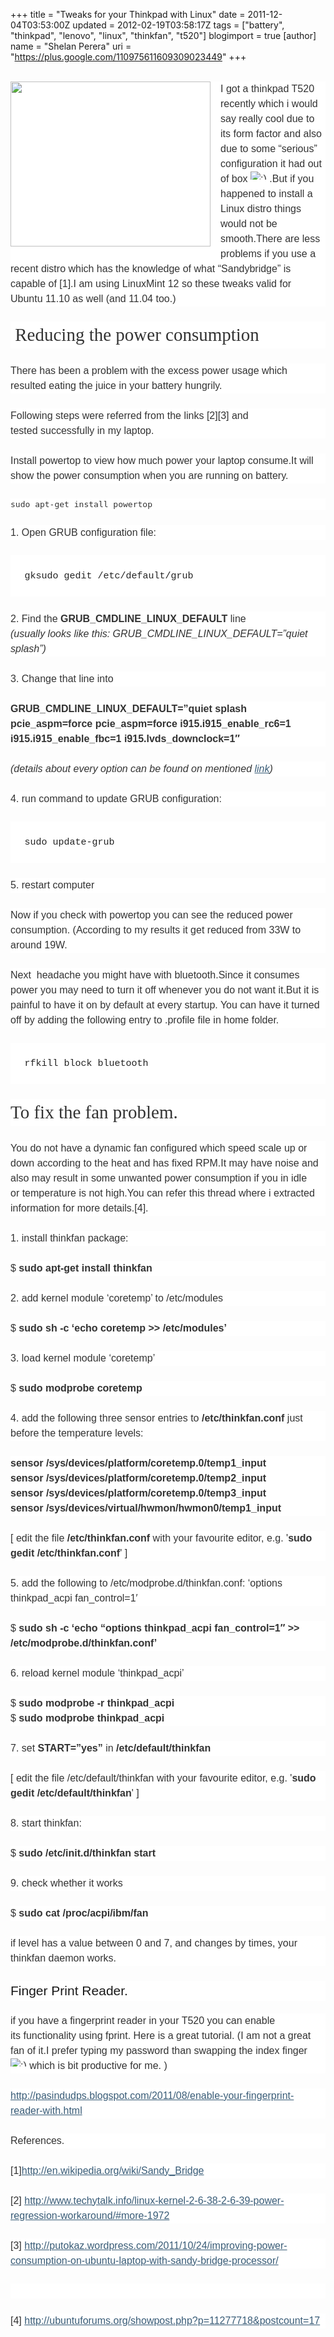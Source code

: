 +++
title = "Tweaks for your Thinkpad with Linux"
date = 2011-12-04T03:53:00Z
updated = 2012-02-19T03:58:17Z
tags = ["battery", "thinkpad", "lenovo", "linux", "thinkfan", "t520"]
blogimport = true 
[author]
	name = "Shelan Perera"
	uri = "https://plus.google.com/110975611609309023449"
+++

<div dir="ltr" style="text-align: left;" trbidi="on"><br /><div style="background-attachment: initial; background-clip: initial; background-color: white; background-image: initial; background-origin: initial; border-bottom-width: 0px; border-color: initial; border-image: initial; border-left-width: 0px; border-right-width: 0px; border-style: initial; border-top-width: 0px; color: #333333; font-family: 'Trebuchet MS', Helvetica, sans-serif; font-size: 16px; line-height: 24px; margin-bottom: 24px; padding-bottom: 0px; padding-left: 0px; padding-right: 0px; padding-top: 0px; text-align: -webkit-auto; vertical-align: baseline;"><div class="separator" style="clear: both; text-align: center;"><a href="http://1.bp.blogspot.com/-iD9YJfAi9Zg/T0DjyGKnRDI/AAAAAAAAApI/O781cXBOUVg/s1600/T420_standard_04-300x248.jpg" imageanchor="1" style="clear: left; float: left; margin-bottom: 1em; margin-right: 1em;"><img border="0" height="264" src="http://1.bp.blogspot.com/-iD9YJfAi9Zg/T0DjyGKnRDI/AAAAAAAAApI/O781cXBOUVg/s320/T420_standard_04-300x248.jpg" width="320" /></a></div>I got a thinkpad T520 recently which i would say really cool due to its form factor and also due to some “serious” configuration it had out of box&nbsp;<img alt=":)" class="wp-smiley" src="http://blog.shelan.org/wp-includes/images/smilies/icon_smile.gif" style="background-attachment: scroll !important; background-clip: initial !important; background-color: transparent !important; background-image: none !important; background-origin: initial !important; background-position: 0px 0px !important; background-repeat: repeat repeat !important; border-bottom-width: 0px; border-color: initial; border-image: initial; border-left-width: 0px; border-right-width: 0px; border-style: initial; border-top-width: 0px; height: auto; margin-bottom: 0px !important; margin-left: 0px !important; margin-right: 0px !important; margin-top: 0px !important; max-height: 13px; max-width: 590px; padding-bottom: 0px !important; padding-left: 0px !important; padding-right: 0px !important; padding-top: 0px !important; vertical-align: baseline;" />&nbsp;.But if you happened to install a Linux distro things would not be smooth.There are less problems if you use a recent distro which has the knowledge of what “Sandybridge” is capable of [1].I am using LinuxMint 12 so these tweaks valid for Ubuntu 11.10 as well (and 11.04 too.)</div><div style="background-attachment: initial; background-clip: initial; background-color: white; background-image: initial; background-origin: initial; border-bottom-width: 0px; border-color: initial; border-image: initial; border-left-width: 0px; border-right-width: 0px; border-style: initial; border-top-width: 0px; color: #333333; font-family: 'Trebuchet MS', Helvetica, sans-serif; font-size: 16px; line-height: 24px; margin-bottom: 24px; padding-bottom: 0px; padding-left: 0px; padding-right: 0px; padding-top: 0px; text-align: -webkit-auto; vertical-align: baseline;"><span class="Apple-style-span" style="background-attachment: initial; background-clip: initial; background-image: initial; background-origin: initial; border-bottom-width: 0px; border-color: initial; border-image: initial; border-left-width: 0px; border-right-width: 0px; border-style: initial; border-top-width: 0px; font-family: Georgia, 'Bitstream Charter', serif; font-size: 29px; line-height: 43px; margin-bottom: 0px; margin-left: 0px; margin-right: 0px; margin-top: 0px; padding-bottom: 0px; padding-left: 0px; padding-right: 0px; padding-top: 0px; vertical-align: baseline;">&nbsp;Reducing the power consumption</span></div><div style="background-attachment: initial; background-clip: initial; background-color: white; background-image: initial; background-origin: initial; border-bottom-width: 0px; border-color: initial; border-image: initial; border-left-width: 0px; border-right-width: 0px; border-style: initial; border-top-width: 0px; color: #333333; font-family: 'Trebuchet MS', Helvetica, sans-serif; font-size: 16px; line-height: 24px; margin-bottom: 24px; padding-bottom: 0px; padding-left: 0px; padding-right: 0px; padding-top: 0px; text-align: -webkit-auto; vertical-align: baseline;">There has been a problem with the excess power usage which resulted eating the juice in your battery hungrily.</div><div style="background-attachment: initial; background-clip: initial; background-color: white; background-image: initial; background-origin: initial; border-bottom-width: 0px; border-color: initial; border-image: initial; border-left-width: 0px; border-right-width: 0px; border-style: initial; border-top-width: 0px; color: #333333; font-family: 'Trebuchet MS', Helvetica, sans-serif; font-size: 16px; line-height: 24px; margin-bottom: 24px; padding-bottom: 0px; padding-left: 0px; padding-right: 0px; padding-top: 0px; text-align: -webkit-auto; vertical-align: baseline;">Following steps were referred from the links [2][3] and tested&nbsp;successfully&nbsp;in my laptop.</div><div style="background-attachment: initial; background-clip: initial; background-color: white; background-image: initial; background-origin: initial; border-bottom-width: 0px; border-color: initial; border-image: initial; border-left-width: 0px; border-right-width: 0px; border-style: initial; border-top-width: 0px; color: #333333; font-family: 'Trebuchet MS', Helvetica, sans-serif; font-size: 16px; line-height: 24px; margin-bottom: 24px; padding-bottom: 0px; padding-left: 0px; padding-right: 0px; padding-top: 0px; text-align: -webkit-auto; vertical-align: baseline;">Install powertop to view how much power your laptop consume.It will show the power consumption when you are running on battery.</div><div style="background-attachment: initial; background-clip: initial; background-color: white; background-image: initial; background-origin: initial; border-bottom-width: 0px; border-color: initial; border-image: initial; border-left-width: 0px; border-right-width: 0px; border-style: initial; border-top-width: 0px; color: #333333; font-family: 'Trebuchet MS', Helvetica, sans-serif; font-size: 16px; line-height: 24px; margin-bottom: 24px; padding-bottom: 0px; padding-left: 0px; padding-right: 0px; padding-top: 0px; text-align: -webkit-auto; vertical-align: baseline;"><span class="Apple-style-span" style="background-attachment: initial; background-clip: initial; background-color: transparent; background-image: initial; background-origin: initial; border-bottom-width: 0px; border-color: initial; border-image: initial; border-left-width: 0px; border-right-width: 0px; border-style: initial; border-top-width: 0px; font-family: Monaco, Consolas, 'Andale Mono', 'DejaVu Sans Mono', monospace; font-size: 13px; line-height: 19px; margin-bottom: 0px; margin-left: 0px; margin-right: 0px; margin-top: 0px; padding-bottom: 0px; padding-left: 0px; padding-right: 0px; padding-top: 0px; vertical-align: baseline;">sudo apt-get install powertop</span></div><div style="background-attachment: initial; background-clip: initial; background-color: white; background-image: initial; background-origin: initial; border-bottom-width: 0px; border-color: initial; border-image: initial; border-left-width: 0px; border-right-width: 0px; border-style: initial; border-top-width: 0px; color: #333333; font-family: 'Trebuchet MS', Helvetica, sans-serif; font-size: 16px; line-height: 24px; margin-bottom: 24px; padding-bottom: 0px; padding-left: 0px; padding-right: 0px; padding-top: 0px; text-align: -webkit-auto; vertical-align: baseline;">1. Open GRUB configuration file:</div><pre style="background-attachment: initial; background-clip: initial; background-color: white; background-image: initial; background-origin: initial; border-bottom-width: 0px; border-color: initial; border-image: initial; border-left-width: 0px; border-right-width: 0px; border-style: initial; border-top-width: 0px; color: #222222; font-family: 'Courier 10 Pitch', Courier, monospace; font-size: 15px; line-height: 21px; margin-bottom: 24px; padding-bottom: 1.5em; padding-left: 1.5em; padding-right: 1.5em; padding-top: 1.5em; text-align: -webkit-auto; vertical-align: baseline;">gksudo gedit /etc/default/grub</pre><div style="background-attachment: initial; background-clip: initial; background-color: white; background-image: initial; background-origin: initial; border-bottom-width: 0px; border-color: initial; border-image: initial; border-left-width: 0px; border-right-width: 0px; border-style: initial; border-top-width: 0px; color: #333333; font-family: 'Trebuchet MS', Helvetica, sans-serif; font-size: 16px; line-height: 24px; margin-bottom: 24px; padding-bottom: 0px; padding-left: 0px; padding-right: 0px; padding-top: 0px; text-align: -webkit-auto; vertical-align: baseline;">2. Find the&nbsp;<strong style="background-attachment: initial; background-clip: initial; background-color: transparent; background-image: initial; background-origin: initial; background-position: initial initial; background-repeat: initial initial; border-bottom-width: 0px; border-color: initial; border-image: initial; border-left-width: 0px; border-right-width: 0px; border-style: initial; border-top-width: 0px; font-weight: bold; margin-bottom: 0px; margin-left: 0px; margin-right: 0px; margin-top: 0px; padding-bottom: 0px; padding-left: 0px; padding-right: 0px; padding-top: 0px; vertical-align: baseline;">GRUB_CMDLINE_LINUX_DEFAULT</strong>&nbsp;line<br /><em style="background-attachment: initial; background-clip: initial; background-color: transparent; background-image: initial; background-origin: initial; border-bottom-width: 0px; border-color: initial; border-image: initial; border-left-width: 0px; border-right-width: 0px; border-style: initial; border-top-width: 0px; margin-bottom: 0px; margin-left: 0px; margin-right: 0px; margin-top: 0px; padding-bottom: 0px; padding-left: 0px; padding-right: 0px; padding-top: 0px; vertical-align: baseline;">(usually looks like this: GRUB_CMDLINE_LINUX_DEFAULT=”quiet splash”)</em></div><div style="background-attachment: initial; background-clip: initial; background-color: white; background-image: initial; background-origin: initial; border-bottom-width: 0px; border-color: initial; border-image: initial; border-left-width: 0px; border-right-width: 0px; border-style: initial; border-top-width: 0px; color: #333333; font-family: 'Trebuchet MS', Helvetica, sans-serif; font-size: 16px; line-height: 24px; margin-bottom: 24px; padding-bottom: 0px; padding-left: 0px; padding-right: 0px; padding-top: 0px; text-align: -webkit-auto; vertical-align: baseline;">3. Change that line into</div><div style="background-attachment: initial; background-clip: initial; background-color: white; background-image: initial; background-origin: initial; border-bottom-width: 0px; border-color: initial; border-image: initial; border-left-width: 0px; border-right-width: 0px; border-style: initial; border-top-width: 0px; color: #333333; font-family: 'Trebuchet MS', Helvetica, sans-serif; font-size: 16px; line-height: 24px; margin-bottom: 24px; padding-bottom: 0px; padding-left: 0px; padding-right: 0px; padding-top: 0px; text-align: -webkit-auto; vertical-align: baseline;"><strong style="background-attachment: initial; background-clip: initial; background-color: transparent; background-image: initial; background-origin: initial; background-position: initial initial; background-repeat: initial initial; border-bottom-width: 0px; border-color: initial; border-image: initial; border-left-width: 0px; border-right-width: 0px; border-style: initial; border-top-width: 0px; font-weight: bold; margin-bottom: 0px; margin-left: 0px; margin-right: 0px; margin-top: 0px; padding-bottom: 0px; padding-left: 0px; padding-right: 0px; padding-top: 0px; vertical-align: baseline;">GRUB_CMDLINE_LINUX_DEFAULT=”quiet splash pcie_aspm=force pcie_aspm=force i915.i915_enable_rc6=1 i915.i915_enable_fbc=1 i915.lvds_downclock=1″</strong></div><div style="background-attachment: initial; background-clip: initial; background-color: white; background-image: initial; background-origin: initial; border-bottom-width: 0px; border-color: initial; border-image: initial; border-left-width: 0px; border-right-width: 0px; border-style: initial; border-top-width: 0px; color: #333333; font-family: 'Trebuchet MS', Helvetica, sans-serif; font-size: 16px; line-height: 24px; margin-bottom: 24px; padding-bottom: 0px; padding-left: 0px; padding-right: 0px; padding-top: 0px; text-align: -webkit-auto; vertical-align: baseline;"><em style="background-attachment: initial; background-clip: initial; background-color: transparent; background-image: initial; background-origin: initial; border-bottom-width: 0px; border-color: initial; border-image: initial; border-left-width: 0px; border-right-width: 0px; border-style: initial; border-top-width: 0px; margin-bottom: 0px; margin-left: 0px; margin-right: 0px; margin-top: 0px; padding-bottom: 0px; padding-left: 0px; padding-right: 0px; padding-top: 0px; vertical-align: baseline;">(details about every option can be found on mentioned&nbsp;<a href="http://www.phoronix.com/scan.php?page=article&amp;item=intel_i915_power&amp;num=1" style="background-attachment: initial; background-clip: initial; background-color: transparent; background-image: initial; background-origin: initial; background-position: initial initial; background-repeat: initial initial; border-bottom-width: 0px; border-color: initial; border-image: initial; border-left-width: 0px; border-right-width: 0px; border-style: initial; border-top-width: 0px; color: #395c77; margin-bottom: 0px; margin-left: 0px; margin-right: 0px; margin-top: 0px; padding-bottom: 0px; padding-left: 0px; padding-right: 0px; padding-top: 0px; vertical-align: baseline;">link</a>)</em></div><div style="background-attachment: initial; background-clip: initial; background-color: white; background-image: initial; background-origin: initial; border-bottom-width: 0px; border-color: initial; border-image: initial; border-left-width: 0px; border-right-width: 0px; border-style: initial; border-top-width: 0px; color: #333333; font-family: 'Trebuchet MS', Helvetica, sans-serif; font-size: 16px; line-height: 24px; margin-bottom: 24px; padding-bottom: 0px; padding-left: 0px; padding-right: 0px; padding-top: 0px; text-align: -webkit-auto; vertical-align: baseline;">4. run command to update GRUB configuration:</div><pre style="background-attachment: initial; background-clip: initial; background-color: white; background-image: initial; background-origin: initial; border-bottom-width: 0px; border-color: initial; border-image: initial; border-left-width: 0px; border-right-width: 0px; border-style: initial; border-top-width: 0px; color: #222222; font-family: 'Courier 10 Pitch', Courier, monospace; font-size: 15px; line-height: 21px; margin-bottom: 24px; padding-bottom: 1.5em; padding-left: 1.5em; padding-right: 1.5em; padding-top: 1.5em; text-align: -webkit-auto; vertical-align: baseline;">sudo update-grub</pre><div style="background-attachment: initial; background-clip: initial; background-color: white; background-image: initial; background-origin: initial; border-bottom-width: 0px; border-color: initial; border-image: initial; border-left-width: 0px; border-right-width: 0px; border-style: initial; border-top-width: 0px; color: #333333; font-family: 'Trebuchet MS', Helvetica, sans-serif; font-size: 16px; line-height: 24px; margin-bottom: 24px; padding-bottom: 0px; padding-left: 0px; padding-right: 0px; padding-top: 0px; text-align: -webkit-auto; vertical-align: baseline;">5. restart computer</div><div style="background-attachment: initial; background-clip: initial; background-color: white; background-image: initial; background-origin: initial; border-bottom-width: 0px; border-color: initial; border-image: initial; border-left-width: 0px; border-right-width: 0px; border-style: initial; border-top-width: 0px; color: #333333; font-family: 'Trebuchet MS', Helvetica, sans-serif; font-size: 16px; line-height: 24px; margin-bottom: 24px; padding-bottom: 0px; padding-left: 0px; padding-right: 0px; padding-top: 0px; text-align: -webkit-auto; vertical-align: baseline;">Now if you check with powertop you can see the reduced power consumption. (According to my results it get reduced from 33W to around 19W.</div><div style="background-attachment: initial; background-clip: initial; background-color: white; background-image: initial; background-origin: initial; border-bottom-width: 0px; border-color: initial; border-image: initial; border-left-width: 0px; border-right-width: 0px; border-style: initial; border-top-width: 0px; color: #333333; font-family: 'Trebuchet MS', Helvetica, sans-serif; font-size: 16px; line-height: 24px; margin-bottom: 24px; padding-bottom: 0px; padding-left: 0px; padding-right: 0px; padding-top: 0px; text-align: -webkit-auto; vertical-align: baseline;">Next &nbsp;headache you might have with bluetooth.Since it consumes power you may need to turn it off whenever you do not want it.But it is painful to have it on by default at every startup. You can have it turned off by adding the following entry to .profile file in home folder.</div><pre style="background-attachment: initial; background-clip: initial; background-color: white; background-image: initial; background-origin: initial; border-bottom-width: 0px; border-color: initial; border-image: initial; border-left-width: 0px; border-right-width: 0px; border-style: initial; border-top-width: 0px; color: #222222; font-family: 'Courier 10 Pitch', Courier, monospace; font-size: 15px; line-height: 21px; margin-bottom: 24px; padding-bottom: 1.5em; padding-left: 1.5em; padding-right: 1.5em; padding-top: 1.5em; text-align: -webkit-auto; vertical-align: baseline;">rfkill block bluetooth</pre><div style="background-attachment: initial; background-clip: initial; background-color: white; background-image: initial; background-origin: initial; border-bottom-width: 0px; border-color: initial; border-image: initial; border-left-width: 0px; border-right-width: 0px; border-style: initial; border-top-width: 0px; color: #333333; font-family: 'Trebuchet MS', Helvetica, sans-serif; font-size: 16px; line-height: 24px; margin-bottom: 24px; padding-bottom: 0px; padding-left: 0px; padding-right: 0px; padding-top: 0px; text-align: -webkit-auto; vertical-align: baseline;"><span class="Apple-style-span" style="background-attachment: initial; background-clip: initial; background-color: transparent; background-image: initial; background-origin: initial; border-bottom-width: 0px; border-color: initial; border-image: initial; border-left-width: 0px; border-right-width: 0px; border-style: initial; border-top-width: 0px; font-family: Georgia, 'Bitstream Charter', serif; font-size: 29px; line-height: 43px; margin-bottom: 0px; margin-left: 0px; margin-right: 0px; margin-top: 0px; padding-bottom: 0px; padding-left: 0px; padding-right: 0px; padding-top: 0px; vertical-align: baseline;">To fix the fan problem.</span></div><div style="background-attachment: initial; background-clip: initial; background-color: white; background-image: initial; background-origin: initial; border-bottom-width: 0px; border-color: initial; border-image: initial; border-left-width: 0px; border-right-width: 0px; border-style: initial; border-top-width: 0px; color: #333333; font-family: 'Trebuchet MS', Helvetica, sans-serif; font-size: 16px; line-height: 24px; margin-bottom: 24px; padding-bottom: 0px; padding-left: 0px; padding-right: 0px; padding-top: 0px; text-align: -webkit-auto; vertical-align: baseline;">You do not have a dynamic fan configured which speed scale up or down according to the heat and has fixed RPM.It may have&nbsp;noise&nbsp;and also may result in some unwanted power consumption if you in idle or&nbsp;temperature&nbsp;is not high.You can refer this thread where i extracted information for more details.[4].</div><div style="background-attachment: initial; background-clip: initial; background-color: white; background-image: initial; background-origin: initial; border-bottom-width: 0px; border-color: initial; border-image: initial; border-left-width: 0px; border-right-width: 0px; border-style: initial; border-top-width: 0px; color: #333333; font-family: 'Trebuchet MS', Helvetica, sans-serif; font-size: 16px; line-height: 24px; margin-bottom: 24px; padding-bottom: 0px; padding-left: 0px; padding-right: 0px; padding-top: 0px; text-align: -webkit-auto; vertical-align: baseline;">1. install thinkfan package:</div><div style="background-attachment: initial; background-clip: initial; background-color: white; background-image: initial; background-origin: initial; border-bottom-width: 0px; border-color: initial; border-image: initial; border-left-width: 0px; border-right-width: 0px; border-style: initial; border-top-width: 0px; color: #333333; font-family: 'Trebuchet MS', Helvetica, sans-serif; font-size: 16px; line-height: 24px; margin-bottom: 24px; padding-bottom: 0px; padding-left: 0px; padding-right: 0px; padding-top: 0px; text-align: -webkit-auto; vertical-align: baseline;">$&nbsp;<strong style="background-attachment: initial; background-clip: initial; background-color: transparent; background-image: initial; background-origin: initial; background-position: initial initial; background-repeat: initial initial; border-bottom-width: 0px; border-color: initial; border-image: initial; border-left-width: 0px; border-right-width: 0px; border-style: initial; border-top-width: 0px; font-weight: bold; margin-bottom: 0px; margin-left: 0px; margin-right: 0px; margin-top: 0px; padding-bottom: 0px; padding-left: 0px; padding-right: 0px; padding-top: 0px; vertical-align: baseline;">sudo apt-get install thinkfan</strong></div><div style="background-attachment: initial; background-clip: initial; background-color: white; background-image: initial; background-origin: initial; border-bottom-width: 0px; border-color: initial; border-image: initial; border-left-width: 0px; border-right-width: 0px; border-style: initial; border-top-width: 0px; color: #333333; font-family: 'Trebuchet MS', Helvetica, sans-serif; font-size: 16px; line-height: 24px; margin-bottom: 24px; padding-bottom: 0px; padding-left: 0px; padding-right: 0px; padding-top: 0px; text-align: -webkit-auto; vertical-align: baseline;">2. add kernel module ‘coretemp’ to /etc/modules</div><div style="background-attachment: initial; background-clip: initial; background-color: white; background-image: initial; background-origin: initial; border-bottom-width: 0px; border-color: initial; border-image: initial; border-left-width: 0px; border-right-width: 0px; border-style: initial; border-top-width: 0px; color: #333333; font-family: 'Trebuchet MS', Helvetica, sans-serif; font-size: 16px; line-height: 24px; margin-bottom: 24px; padding-bottom: 0px; padding-left: 0px; padding-right: 0px; padding-top: 0px; text-align: -webkit-auto; vertical-align: baseline;">$&nbsp;<strong style="background-attachment: initial; background-clip: initial; background-color: transparent; background-image: initial; background-origin: initial; background-position: initial initial; background-repeat: initial initial; border-bottom-width: 0px; border-color: initial; border-image: initial; border-left-width: 0px; border-right-width: 0px; border-style: initial; border-top-width: 0px; font-weight: bold; margin-bottom: 0px; margin-left: 0px; margin-right: 0px; margin-top: 0px; padding-bottom: 0px; padding-left: 0px; padding-right: 0px; padding-top: 0px; vertical-align: baseline;">sudo sh -c ‘echo coretemp &gt;&gt; /etc/modules’</strong></div><div style="background-attachment: initial; background-clip: initial; background-color: white; background-image: initial; background-origin: initial; border-bottom-width: 0px; border-color: initial; border-image: initial; border-left-width: 0px; border-right-width: 0px; border-style: initial; border-top-width: 0px; color: #333333; font-family: 'Trebuchet MS', Helvetica, sans-serif; font-size: 16px; line-height: 24px; margin-bottom: 24px; padding-bottom: 0px; padding-left: 0px; padding-right: 0px; padding-top: 0px; text-align: -webkit-auto; vertical-align: baseline;">3. load kernel module ‘coretemp’</div><div style="background-attachment: initial; background-clip: initial; background-color: white; background-image: initial; background-origin: initial; border-bottom-width: 0px; border-color: initial; border-image: initial; border-left-width: 0px; border-right-width: 0px; border-style: initial; border-top-width: 0px; color: #333333; font-family: 'Trebuchet MS', Helvetica, sans-serif; font-size: 16px; line-height: 24px; margin-bottom: 24px; padding-bottom: 0px; padding-left: 0px; padding-right: 0px; padding-top: 0px; text-align: -webkit-auto; vertical-align: baseline;">$&nbsp;<strong style="background-attachment: initial; background-clip: initial; background-color: transparent; background-image: initial; background-origin: initial; background-position: initial initial; background-repeat: initial initial; border-bottom-width: 0px; border-color: initial; border-image: initial; border-left-width: 0px; border-right-width: 0px; border-style: initial; border-top-width: 0px; font-weight: bold; margin-bottom: 0px; margin-left: 0px; margin-right: 0px; margin-top: 0px; padding-bottom: 0px; padding-left: 0px; padding-right: 0px; padding-top: 0px; vertical-align: baseline;">sudo modprobe coretemp</strong></div><div style="background-attachment: initial; background-clip: initial; background-color: white; background-image: initial; background-origin: initial; border-bottom-width: 0px; border-color: initial; border-image: initial; border-left-width: 0px; border-right-width: 0px; border-style: initial; border-top-width: 0px; color: #333333; font-family: 'Trebuchet MS', Helvetica, sans-serif; font-size: 16px; line-height: 24px; margin-bottom: 24px; padding-bottom: 0px; padding-left: 0px; padding-right: 0px; padding-top: 0px; text-align: -webkit-auto; vertical-align: baseline;">4. add the following three sensor entries to&nbsp;<strong style="background-attachment: initial; background-clip: initial; background-color: transparent; background-image: initial; background-origin: initial; background-position: initial initial; background-repeat: initial initial; border-bottom-width: 0px; border-color: initial; border-image: initial; border-left-width: 0px; border-right-width: 0px; border-style: initial; border-top-width: 0px; font-weight: bold; margin-bottom: 0px; margin-left: 0px; margin-right: 0px; margin-top: 0px; padding-bottom: 0px; padding-left: 0px; padding-right: 0px; padding-top: 0px; vertical-align: baseline;">/etc/thinkfan.conf</strong>&nbsp;just before the temperature levels:</div><div style="background-attachment: initial; background-clip: initial; background-color: white; background-image: initial; background-origin: initial; border-bottom-width: 0px; border-color: initial; border-image: initial; border-left-width: 0px; border-right-width: 0px; border-style: initial; border-top-width: 0px; color: #333333; font-family: 'Trebuchet MS', Helvetica, sans-serif; font-size: 16px; line-height: 24px; margin-bottom: 24px; padding-bottom: 0px; padding-left: 0px; padding-right: 0px; padding-top: 0px; text-align: -webkit-auto; vertical-align: baseline;"><strong style="background-attachment: initial; background-clip: initial; background-color: transparent; background-image: initial; background-origin: initial; background-position: initial initial; background-repeat: initial initial; border-bottom-width: 0px; border-color: initial; border-image: initial; border-left-width: 0px; border-right-width: 0px; border-style: initial; border-top-width: 0px; font-weight: bold; margin-bottom: 0px; margin-left: 0px; margin-right: 0px; margin-top: 0px; padding-bottom: 0px; padding-left: 0px; padding-right: 0px; padding-top: 0px; vertical-align: baseline;">sensor /sys/devices/platform/coretemp.0/temp1_input</strong><br /><strong style="background-attachment: initial; background-clip: initial; background-color: transparent; background-image: initial; background-origin: initial; background-position: initial initial; background-repeat: initial initial; border-bottom-width: 0px; border-color: initial; border-image: initial; border-left-width: 0px; border-right-width: 0px; border-style: initial; border-top-width: 0px; font-weight: bold; margin-bottom: 0px; margin-left: 0px; margin-right: 0px; margin-top: 0px; padding-bottom: 0px; padding-left: 0px; padding-right: 0px; padding-top: 0px; vertical-align: baseline;">sensor /sys/devices/platform/coretemp.0/temp2_input</strong><br /><strong style="background-attachment: initial; background-clip: initial; background-color: transparent; background-image: initial; background-origin: initial; background-position: initial initial; background-repeat: initial initial; border-bottom-width: 0px; border-color: initial; border-image: initial; border-left-width: 0px; border-right-width: 0px; border-style: initial; border-top-width: 0px; font-weight: bold; margin-bottom: 0px; margin-left: 0px; margin-right: 0px; margin-top: 0px; padding-bottom: 0px; padding-left: 0px; padding-right: 0px; padding-top: 0px; vertical-align: baseline;">sensor /sys/devices/platform/coretemp.0/temp3_input</strong><br /><strong style="background-attachment: initial; background-clip: initial; background-color: transparent; background-image: initial; background-origin: initial; background-position: initial initial; background-repeat: initial initial; border-bottom-width: 0px; border-color: initial; border-image: initial; border-left-width: 0px; border-right-width: 0px; border-style: initial; border-top-width: 0px; font-weight: bold; margin-bottom: 0px; margin-left: 0px; margin-right: 0px; margin-top: 0px; padding-bottom: 0px; padding-left: 0px; padding-right: 0px; padding-top: 0px; vertical-align: baseline;">sensor /sys/devices/virtual/hwmon/hwmon0/temp1_input</strong></div><div style="background-attachment: initial; background-clip: initial; background-color: white; background-image: initial; background-origin: initial; border-bottom-width: 0px; border-color: initial; border-image: initial; border-left-width: 0px; border-right-width: 0px; border-style: initial; border-top-width: 0px; color: #333333; font-family: 'Trebuchet MS', Helvetica, sans-serif; font-size: 16px; line-height: 24px; margin-bottom: 24px; padding-bottom: 0px; padding-left: 0px; padding-right: 0px; padding-top: 0px; text-align: -webkit-auto; vertical-align: baseline;">[ edit the file&nbsp;<strong style="background-attachment: initial; background-clip: initial; background-color: transparent; background-image: initial; background-origin: initial; background-position: initial initial; background-repeat: initial initial; border-bottom-width: 0px; border-color: initial; border-image: initial; border-left-width: 0px; border-right-width: 0px; border-style: initial; border-top-width: 0px; font-weight: bold; margin-bottom: 0px; margin-left: 0px; margin-right: 0px; margin-top: 0px; padding-bottom: 0px; padding-left: 0px; padding-right: 0px; padding-top: 0px; vertical-align: baseline;">/etc/thinkfan.conf</strong>&nbsp;with your favourite editor, e.g. '<strong style="background-attachment: initial; background-clip: initial; background-color: transparent; background-image: initial; background-origin: initial; background-position: initial initial; background-repeat: initial initial; border-bottom-width: 0px; border-color: initial; border-image: initial; border-left-width: 0px; border-right-width: 0px; border-style: initial; border-top-width: 0px; font-weight: bold; margin-bottom: 0px; margin-left: 0px; margin-right: 0px; margin-top: 0px; padding-bottom: 0px; padding-left: 0px; padding-right: 0px; padding-top: 0px; vertical-align: baseline;">sudo gedit /etc/thinkfan.conf</strong>' ]</div><div style="background-attachment: initial; background-clip: initial; background-color: white; background-image: initial; background-origin: initial; border-bottom-width: 0px; border-color: initial; border-image: initial; border-left-width: 0px; border-right-width: 0px; border-style: initial; border-top-width: 0px; color: #333333; font-family: 'Trebuchet MS', Helvetica, sans-serif; font-size: 16px; line-height: 24px; margin-bottom: 24px; padding-bottom: 0px; padding-left: 0px; padding-right: 0px; padding-top: 0px; text-align: -webkit-auto; vertical-align: baseline;">5. add the following to /etc/modprobe.d/thinkfan.conf: ‘options thinkpad_acpi fan_control=1′</div><div style="background-attachment: initial; background-clip: initial; background-color: white; background-image: initial; background-origin: initial; border-bottom-width: 0px; border-color: initial; border-image: initial; border-left-width: 0px; border-right-width: 0px; border-style: initial; border-top-width: 0px; color: #333333; font-family: 'Trebuchet MS', Helvetica, sans-serif; font-size: 16px; line-height: 24px; margin-bottom: 24px; padding-bottom: 0px; padding-left: 0px; padding-right: 0px; padding-top: 0px; text-align: -webkit-auto; vertical-align: baseline;">$&nbsp;<strong style="background-attachment: initial; background-clip: initial; background-color: transparent; background-image: initial; background-origin: initial; background-position: initial initial; background-repeat: initial initial; border-bottom-width: 0px; border-color: initial; border-image: initial; border-left-width: 0px; border-right-width: 0px; border-style: initial; border-top-width: 0px; font-weight: bold; margin-bottom: 0px; margin-left: 0px; margin-right: 0px; margin-top: 0px; padding-bottom: 0px; padding-left: 0px; padding-right: 0px; padding-top: 0px; vertical-align: baseline;">sudo sh -c ‘echo “options thinkpad_acpi fan_control=1″ &gt;&gt; /etc/modprobe.d/thinkfan.conf’</strong></div><div style="background-attachment: initial; background-clip: initial; background-color: white; background-image: initial; background-origin: initial; border-bottom-width: 0px; border-color: initial; border-image: initial; border-left-width: 0px; border-right-width: 0px; border-style: initial; border-top-width: 0px; color: #333333; font-family: 'Trebuchet MS', Helvetica, sans-serif; font-size: 16px; line-height: 24px; margin-bottom: 24px; padding-bottom: 0px; padding-left: 0px; padding-right: 0px; padding-top: 0px; text-align: -webkit-auto; vertical-align: baseline;">6. reload kernel module ‘thinkpad_acpi’</div><div style="background-attachment: initial; background-clip: initial; background-color: white; background-image: initial; background-origin: initial; border-bottom-width: 0px; border-color: initial; border-image: initial; border-left-width: 0px; border-right-width: 0px; border-style: initial; border-top-width: 0px; color: #333333; font-family: 'Trebuchet MS', Helvetica, sans-serif; font-size: 16px; line-height: 24px; margin-bottom: 24px; padding-bottom: 0px; padding-left: 0px; padding-right: 0px; padding-top: 0px; text-align: -webkit-auto; vertical-align: baseline;">$&nbsp;<strong style="background-attachment: initial; background-clip: initial; background-color: transparent; background-image: initial; background-origin: initial; background-position: initial initial; background-repeat: initial initial; border-bottom-width: 0px; border-color: initial; border-image: initial; border-left-width: 0px; border-right-width: 0px; border-style: initial; border-top-width: 0px; font-weight: bold; margin-bottom: 0px; margin-left: 0px; margin-right: 0px; margin-top: 0px; padding-bottom: 0px; padding-left: 0px; padding-right: 0px; padding-top: 0px; vertical-align: baseline;">sudo modprobe -r thinkpad_acpi</strong><br />$&nbsp;<strong style="background-attachment: initial; background-clip: initial; background-color: transparent; background-image: initial; background-origin: initial; background-position: initial initial; background-repeat: initial initial; border-bottom-width: 0px; border-color: initial; border-image: initial; border-left-width: 0px; border-right-width: 0px; border-style: initial; border-top-width: 0px; font-weight: bold; margin-bottom: 0px; margin-left: 0px; margin-right: 0px; margin-top: 0px; padding-bottom: 0px; padding-left: 0px; padding-right: 0px; padding-top: 0px; vertical-align: baseline;">sudo modprobe thinkpad_acpi</strong></div><div style="background-attachment: initial; background-clip: initial; background-color: white; background-image: initial; background-origin: initial; border-bottom-width: 0px; border-color: initial; border-image: initial; border-left-width: 0px; border-right-width: 0px; border-style: initial; border-top-width: 0px; color: #333333; font-family: 'Trebuchet MS', Helvetica, sans-serif; font-size: 16px; line-height: 24px; margin-bottom: 24px; padding-bottom: 0px; padding-left: 0px; padding-right: 0px; padding-top: 0px; text-align: -webkit-auto; vertical-align: baseline;">7. set&nbsp;<strong style="background-attachment: initial; background-clip: initial; background-color: transparent; background-image: initial; background-origin: initial; background-position: initial initial; background-repeat: initial initial; border-bottom-width: 0px; border-color: initial; border-image: initial; border-left-width: 0px; border-right-width: 0px; border-style: initial; border-top-width: 0px; font-weight: bold; margin-bottom: 0px; margin-left: 0px; margin-right: 0px; margin-top: 0px; padding-bottom: 0px; padding-left: 0px; padding-right: 0px; padding-top: 0px; vertical-align: baseline;">START=”yes”</strong>&nbsp;in&nbsp;<strong style="background-attachment: initial; background-clip: initial; background-color: transparent; background-image: initial; background-origin: initial; background-position: initial initial; background-repeat: initial initial; border-bottom-width: 0px; border-color: initial; border-image: initial; border-left-width: 0px; border-right-width: 0px; border-style: initial; border-top-width: 0px; font-weight: bold; margin-bottom: 0px; margin-left: 0px; margin-right: 0px; margin-top: 0px; padding-bottom: 0px; padding-left: 0px; padding-right: 0px; padding-top: 0px; vertical-align: baseline;">/etc/default/thinkfan</strong></div><div style="background-attachment: initial; background-clip: initial; background-color: white; background-image: initial; background-origin: initial; border-bottom-width: 0px; border-color: initial; border-image: initial; border-left-width: 0px; border-right-width: 0px; border-style: initial; border-top-width: 0px; color: #333333; font-family: 'Trebuchet MS', Helvetica, sans-serif; font-size: 16px; line-height: 24px; margin-bottom: 24px; padding-bottom: 0px; padding-left: 0px; padding-right: 0px; padding-top: 0px; text-align: -webkit-auto; vertical-align: baseline;">[ edit the file /etc/default/thinkfan with your favourite editor, e.g. '<strong style="background-attachment: initial; background-clip: initial; background-color: transparent; background-image: initial; background-origin: initial; background-position: initial initial; background-repeat: initial initial; border-bottom-width: 0px; border-color: initial; border-image: initial; border-left-width: 0px; border-right-width: 0px; border-style: initial; border-top-width: 0px; font-weight: bold; margin-bottom: 0px; margin-left: 0px; margin-right: 0px; margin-top: 0px; padding-bottom: 0px; padding-left: 0px; padding-right: 0px; padding-top: 0px; vertical-align: baseline;">sudo gedit /etc/default/thinkfan</strong>' ]</div><div style="background-attachment: initial; background-clip: initial; background-color: white; background-image: initial; background-origin: initial; border-bottom-width: 0px; border-color: initial; border-image: initial; border-left-width: 0px; border-right-width: 0px; border-style: initial; border-top-width: 0px; color: #333333; font-family: 'Trebuchet MS', Helvetica, sans-serif; font-size: 16px; line-height: 24px; margin-bottom: 24px; padding-bottom: 0px; padding-left: 0px; padding-right: 0px; padding-top: 0px; text-align: -webkit-auto; vertical-align: baseline;">8. start thinkfan:</div><div style="background-attachment: initial; background-clip: initial; background-color: white; background-image: initial; background-origin: initial; border-bottom-width: 0px; border-color: initial; border-image: initial; border-left-width: 0px; border-right-width: 0px; border-style: initial; border-top-width: 0px; color: #333333; font-family: 'Trebuchet MS', Helvetica, sans-serif; font-size: 16px; line-height: 24px; margin-bottom: 24px; padding-bottom: 0px; padding-left: 0px; padding-right: 0px; padding-top: 0px; text-align: -webkit-auto; vertical-align: baseline;">$&nbsp;<strong style="background-attachment: initial; background-clip: initial; background-color: transparent; background-image: initial; background-origin: initial; background-position: initial initial; background-repeat: initial initial; border-bottom-width: 0px; border-color: initial; border-image: initial; border-left-width: 0px; border-right-width: 0px; border-style: initial; border-top-width: 0px; font-weight: bold; margin-bottom: 0px; margin-left: 0px; margin-right: 0px; margin-top: 0px; padding-bottom: 0px; padding-left: 0px; padding-right: 0px; padding-top: 0px; vertical-align: baseline;">sudo /etc/init.d/thinkfan start</strong></div><div style="background-attachment: initial; background-clip: initial; background-color: white; background-image: initial; background-origin: initial; border-bottom-width: 0px; border-color: initial; border-image: initial; border-left-width: 0px; border-right-width: 0px; border-style: initial; border-top-width: 0px; color: #333333; font-family: 'Trebuchet MS', Helvetica, sans-serif; font-size: 16px; line-height: 24px; margin-bottom: 24px; padding-bottom: 0px; padding-left: 0px; padding-right: 0px; padding-top: 0px; text-align: -webkit-auto; vertical-align: baseline;">9. check whether it works</div><div style="background-attachment: initial; background-clip: initial; background-color: white; background-image: initial; background-origin: initial; border-bottom-width: 0px; border-color: initial; border-image: initial; border-left-width: 0px; border-right-width: 0px; border-style: initial; border-top-width: 0px; color: #333333; font-family: 'Trebuchet MS', Helvetica, sans-serif; font-size: 16px; line-height: 24px; margin-bottom: 24px; padding-bottom: 0px; padding-left: 0px; padding-right: 0px; padding-top: 0px; text-align: -webkit-auto; vertical-align: baseline;">$&nbsp;<strong style="background-attachment: initial; background-clip: initial; background-color: transparent; background-image: initial; background-origin: initial; background-position: initial initial; background-repeat: initial initial; border-bottom-width: 0px; border-color: initial; border-image: initial; border-left-width: 0px; border-right-width: 0px; border-style: initial; border-top-width: 0px; font-weight: bold; margin-bottom: 0px; margin-left: 0px; margin-right: 0px; margin-top: 0px; padding-bottom: 0px; padding-left: 0px; padding-right: 0px; padding-top: 0px; vertical-align: baseline;">sudo cat /proc/acpi/ibm/fan</strong></div><div style="background-attachment: initial; background-clip: initial; background-color: white; background-image: initial; background-origin: initial; border-bottom-width: 0px; border-color: initial; border-image: initial; border-left-width: 0px; border-right-width: 0px; border-style: initial; border-top-width: 0px; color: #333333; font-family: 'Trebuchet MS', Helvetica, sans-serif; font-size: 16px; line-height: 24px; margin-bottom: 24px; padding-bottom: 0px; padding-left: 0px; padding-right: 0px; padding-top: 0px; text-align: -webkit-auto; vertical-align: baseline;">if level has a value between 0 and 7, and changes by times, your thinkfan daemon works.</div><h2 style="background-attachment: initial; background-clip: initial; background-color: white; background-image: initial; background-origin: initial; border-bottom-width: 0px; border-color: initial; border-image: initial; border-left-width: 0px; border-right-width: 0px; border-style: initial; border-top-width: 0px; clear: both; font-family: 'Trebuchet MS', Helvetica, sans-serif; font-weight: normal; line-height: 1.5em; margin-bottom: 20px; margin-left: 0px; margin-right: 0px; margin-top: 0px; padding-bottom: 0px; padding-left: 0px; padding-right: 0px; padding-top: 0px; text-align: -webkit-auto; vertical-align: baseline;">  Finger Print Reader.</h2><div style="background-attachment: initial; background-clip: initial; background-color: white; background-image: initial; background-origin: initial; border-bottom-width: 0px; border-color: initial; border-image: initial; border-left-width: 0px; border-right-width: 0px; border-style: initial; border-top-width: 0px; color: #333333; font-family: 'Trebuchet MS', Helvetica, sans-serif; font-size: 16px; line-height: 24px; margin-bottom: 24px; padding-bottom: 0px; padding-left: 0px; padding-right: 0px; padding-top: 0px; text-align: -webkit-auto; vertical-align: baseline;">if you have a fingerprint reader in your T520 you can enable its&nbsp;functionality&nbsp;using fprint. Here is a great tutorial. (I am not a great fan of it.I prefer typing my password than swapping the index finger&nbsp;<img alt=";)" class="wp-smiley" src="http://blog.shelan.org/wp-includes/images/smilies/icon_wink.gif" style="background-attachment: scroll !important; background-clip: initial !important; background-color: transparent !important; background-image: none !important; background-origin: initial !important; background-position: 0px 0px !important; background-repeat: repeat repeat !important; border-bottom-width: 0px; border-color: initial; border-image: initial; border-left-width: 0px; border-right-width: 0px; border-style: initial; border-top-width: 0px; height: auto; margin-bottom: 0px !important; margin-left: 0px !important; margin-right: 0px !important; margin-top: 0px !important; max-height: 13px; max-width: 590px; padding-bottom: 0px !important; padding-left: 0px !important; padding-right: 0px !important; padding-top: 0px !important; vertical-align: baseline;" />&nbsp;which is bit productive for me. )</div><div style="background-attachment: initial; background-clip: initial; background-color: white; background-image: initial; background-origin: initial; border-bottom-width: 0px; border-color: initial; border-image: initial; border-left-width: 0px; border-right-width: 0px; border-style: initial; border-top-width: 0px; color: #333333; font-family: 'Trebuchet MS', Helvetica, sans-serif; font-size: 16px; line-height: 24px; margin-bottom: 24px; padding-bottom: 0px; padding-left: 0px; padding-right: 0px; padding-top: 0px; text-align: -webkit-auto; vertical-align: baseline;"><a href="http://pasindudps.blogspot.com/2011/08/enable-your-fingerprint-reader-with.html" style="background-attachment: initial; background-clip: initial; background-color: transparent; background-image: initial; background-origin: initial; background-position: initial initial; background-repeat: initial initial; border-bottom-width: 0px; border-color: initial; border-image: initial; border-left-width: 0px; border-right-width: 0px; border-style: initial; border-top-width: 0px; color: #395c77; margin-bottom: 0px; margin-left: 0px; margin-right: 0px; margin-top: 0px; padding-bottom: 0px; padding-left: 0px; padding-right: 0px; padding-top: 0px; vertical-align: baseline;">http://pasindudps.blogspot.com/2011/08/enable-your-fingerprint-reader-with.html</a></div><div style="background-attachment: initial; background-clip: initial; background-color: white; background-image: initial; background-origin: initial; border-bottom-width: 0px; border-color: initial; border-image: initial; border-left-width: 0px; border-right-width: 0px; border-style: initial; border-top-width: 0px; color: #333333; font-family: 'Trebuchet MS', Helvetica, sans-serif; font-size: 16px; line-height: 24px; margin-bottom: 24px; padding-bottom: 0px; padding-left: 0px; padding-right: 0px; padding-top: 0px; text-align: -webkit-auto; vertical-align: baseline;">References.</div><div style="background-attachment: initial; background-clip: initial; background-color: white; background-image: initial; background-origin: initial; border-bottom-width: 0px; border-color: initial; border-image: initial; border-left-width: 0px; border-right-width: 0px; border-style: initial; border-top-width: 0px; color: #333333; font-family: 'Trebuchet MS', Helvetica, sans-serif; font-size: 16px; line-height: 24px; margin-bottom: 24px; padding-bottom: 0px; padding-left: 0px; padding-right: 0px; padding-top: 0px; text-align: -webkit-auto; vertical-align: baseline;">[1]<a href="http://en.wikipedia.org/wiki/Sandy_Bridge" style="background-attachment: initial; background-clip: initial; background-color: transparent; background-image: initial; background-origin: initial; background-position: initial initial; background-repeat: initial initial; border-bottom-width: 0px; border-color: initial; border-image: initial; border-left-width: 0px; border-right-width: 0px; border-style: initial; border-top-width: 0px; color: #395c77; margin-bottom: 0px; margin-left: 0px; margin-right: 0px; margin-top: 0px; padding-bottom: 0px; padding-left: 0px; padding-right: 0px; padding-top: 0px; vertical-align: baseline;">http://en.wikipedia.org/wiki/Sandy_Bridge</a></div><div style="background-attachment: initial; background-clip: initial; background-color: white; background-image: initial; background-origin: initial; border-bottom-width: 0px; border-color: initial; border-image: initial; border-left-width: 0px; border-right-width: 0px; border-style: initial; border-top-width: 0px; color: #333333; font-family: 'Trebuchet MS', Helvetica, sans-serif; font-size: 16px; line-height: 24px; margin-bottom: 24px; padding-bottom: 0px; padding-left: 0px; padding-right: 0px; padding-top: 0px; text-align: -webkit-auto; vertical-align: baseline;">[2]&nbsp;<a href="http://www.techytalk.info/linux-kernel-2-6-38-2-6-39-power-regression-workaround/#more-1972" style="background-attachment: initial; background-clip: initial; background-color: transparent; background-image: initial; background-origin: initial; background-position: initial initial; background-repeat: initial initial; border-bottom-width: 0px; border-color: initial; border-image: initial; border-left-width: 0px; border-right-width: 0px; border-style: initial; border-top-width: 0px; color: #395c77; margin-bottom: 0px; margin-left: 0px; margin-right: 0px; margin-top: 0px; padding-bottom: 0px; padding-left: 0px; padding-right: 0px; padding-top: 0px; vertical-align: baseline;">http://www.techytalk.info/linux-kernel-2-6-38-2-6-39-power-regression-</a><a href="http://www.techytalk.info/linux-kernel-2-6-38-2-6-39-power-regression-workaround/#more-1972" style="background-attachment: initial; background-clip: initial; background-color: transparent; background-image: initial; background-origin: initial; background-position: initial initial; background-repeat: initial initial; border-bottom-width: 0px; border-color: initial; border-image: initial; border-left-width: 0px; border-right-width: 0px; border-style: initial; border-top-width: 0px; color: #395c77; margin-bottom: 0px; margin-left: 0px; margin-right: 0px; margin-top: 0px; padding-bottom: 0px; padding-left: 0px; padding-right: 0px; padding-top: 0px; vertical-align: baseline;">workaround/#more-1972</a></div><div style="background-attachment: initial; background-clip: initial; background-color: white; background-image: initial; background-origin: initial; border-bottom-width: 0px; border-color: initial; border-image: initial; border-left-width: 0px; border-right-width: 0px; border-style: initial; border-top-width: 0px; color: #333333; font-family: 'Trebuchet MS', Helvetica, sans-serif; font-size: 16px; line-height: 24px; margin-bottom: 24px; padding-bottom: 0px; padding-left: 0px; padding-right: 0px; padding-top: 0px; text-align: -webkit-auto; vertical-align: baseline;">[3]&nbsp;<a href="http://putokaz.wordpress.com/2011/10/24/improving-power-consumption-on-ubuntu-laptop-with-sandy-bridge-processor/" style="background-attachment: initial; background-clip: initial; background-color: transparent; background-image: initial; background-origin: initial; background-position: initial initial; background-repeat: initial initial; border-bottom-width: 0px; border-color: initial; border-image: initial; border-left-width: 0px; border-right-width: 0px; border-style: initial; border-top-width: 0px; color: #395c77; margin-bottom: 0px; margin-left: 0px; margin-right: 0px; margin-top: 0px; padding-bottom: 0px; padding-left: 0px; padding-right: 0px; padding-top: 0px; vertical-align: baseline;">http://putokaz.wordpress.com/2011/10/24/improving-power-consumption-on-ubuntu-laptop-with-sandy-bridge-processor/</a></div><div style="background-attachment: initial; background-clip: initial; background-color: white; background-image: initial; background-origin: initial; border-bottom-width: 0px; border-color: initial; border-image: initial; border-left-width: 0px; border-right-width: 0px; border-style: initial; border-top-width: 0px; color: #333333; font-family: 'Trebuchet MS', Helvetica, sans-serif; font-size: 16px; line-height: 24px; margin-bottom: 24px; padding-bottom: 0px; padding-left: 0px; padding-right: 0px; padding-top: 0px; text-align: -webkit-auto; vertical-align: baseline;"><br /></div><div style="background-attachment: initial; background-clip: initial; background-color: white; background-image: initial; background-origin: initial; border-bottom-width: 0px; border-color: initial; border-image: initial; border-left-width: 0px; border-right-width: 0px; border-style: initial; border-top-width: 0px; color: #333333; font-family: 'Trebuchet MS', Helvetica, sans-serif; font-size: 16px; line-height: 24px; margin-bottom: 24px; padding-bottom: 0px; padding-left: 0px; padding-right: 0px; padding-top: 0px; text-align: -webkit-auto; vertical-align: baseline;">[4]&nbsp;<a href="http://ubuntuforums.org/showpost.php?p=11277718&amp;postcount=17" style="background-attachment: initial; background-clip: initial; background-color: transparent; background-image: initial; background-origin: initial; background-position: initial initial; background-repeat: initial initial; border-bottom-width: 0px; border-color: initial; border-image: initial; border-left-width: 0px; border-right-width: 0px; border-style: initial; border-top-width: 0px; color: #395c77; margin-bottom: 0px; margin-left: 0px; margin-right: 0px; margin-top: 0px; padding-bottom: 0px; padding-left: 0px; padding-right: 0px; padding-top: 0px; vertical-align: baseline;">http://ubuntuforums.org/showpost.php?p=11277718&amp;postcount=17</a></div></div>
